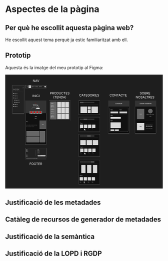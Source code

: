 # Aspectes de la pàgina

## Per què he escollit aquesta pàgina web?

He escollit aquest tema perquè ja estic familiaritzat amb ell. 

## Prototip

Aquesta és la imatge del meu prototip al Figma:

![Prototip](Disseny_Figma.png)

## Justificació de les metadades



## Catàleg de recursos de generador de metadades



## Justificació de la semàntica



## Justificació de la LOPD i RGDP

